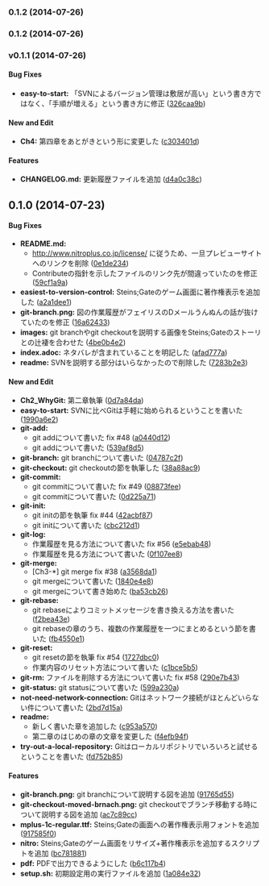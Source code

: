 ### 0.1.2 (2014-07-26)


### 0.1.2 (2014-07-26)


### v0.1.1 (2014-07-26)


#### Bug Fixes

* **easy-to-start:** 「SVNによるバージョン管理は敷居が高い」という書き方ではなく、「手順が増える」という書き方に修正 ([326caa9b](https://github.com/o2project/steins-git/commit/326caa9bbc8585912dbe2ffc2f1c6bae2281aaeb))


#### New and Edit

* **Ch4:** 第四章をあとがきという形に変更した ([c303401d](https://github.com/o2project/steins-git/commit/c303401d00589f546f34100c7dcd812468669b74))


#### Features

* **CHANGELOG.md:** 更新履歴ファイルを追加 ([d4a0c38c](https://github.com/o2project/steins-git/commit/d4a0c38cde37c1213dc016dcc0f261f887c6eb2c))


## 0.1.0 (2014-07-23)


#### Bug Fixes

* **README.md:**
  * http://www.nitroplus.co.jp/license/ に従うため、一旦プレビューサイトへのリンクを削除 ([0e1de234](https://github.com/o2project/steins-git/commit/0e1de23477ea76419910e9f253d2851b7d60ccf3))
  * Contributeの指針を示したファイルのリンク先が間違っていたのを修正 ([59cf1a9a](https://github.com/o2project/steins-git/commit/59cf1a9aec8dab08672965d343a3d73369061041))
* **easiest-to-version-control:** Steins;Gateのゲーム画面に著作権表示を追加した ([a2a1dee1](https://github.com/o2project/steins-git/commit/a2a1dee172e9e1815718d585af1b4097123c8c51))
* **git-branch.png:** 図の作業履歴がフェイリスのDメールうんぬんの話が抜けていたのを修正 ([16a62433](https://github.com/o2project/steins-git/commit/16a6243316e8584201d6d04c0b406b5e7c1a6506))
* **images:** git branchやgit checkoutを説明する画像をSteins;Gateのストーリとの辻褄を合わせた ([4be0b4e2](https://github.com/o2project/steins-git/commit/4be0b4e25f35cb94a9d17cddcf88486ee20c7a30))
* **index.adoc:** ネタバレが含まれていることを明記した ([afad777a](https://github.com/o2project/steins-git/commit/afad777a6e1927c03387202f7cf9a07c556d728f))
* **readme:** SVNを説明する部分はいらなかったので削除した ([7283b2e3](https://github.com/o2project/steins-git/commit/7283b2e383b155174988206513dd5043a7510526))


#### New and Edit

* **Ch2_WhyGit:** 第二章執筆 ([0d7a84da](https://github.com/o2project/steins-git/commit/0d7a84daa34f7c781fbd087c5ccadee1f94457e0))
* **easy-to-start:** SVNに比べGitは手軽に始められるということを書いた ([1990a6e2](https://github.com/o2project/steins-git/commit/1990a6e284145c77467fc2df6005d9c15c6b5fdd))
* **git-add:**
  * git addについて書いた fix #48 ([a0440d12](https://github.com/o2project/steins-git/commit/a0440d1223809003924f93e7331219e1f222cc72))
  * git addについて書いた ([539af8d5](https://github.com/o2project/steins-git/commit/539af8d537be7c6aae53d39d70b919ee4976bd14))
* **git-branch:** git branchについて書いた ([04787c2f](https://github.com/o2project/steins-git/commit/04787c2f019c19ef9dcd7051d6b8225ac18afebd))
* **git-checkout:** git checkoutの節を執筆した ([38a88ac9](https://github.com/o2project/steins-git/commit/38a88ac91892ddf4ea9609f340bf54aebe0bdf5a))
* **git-commit:**
  * git commitについて書いた fix #49 ([08873fee](https://github.com/o2project/steins-git/commit/08873fee48fd08770844f6da7e153e42767e0a18))
  * git commitについて書いた ([0d225a71](https://github.com/o2project/steins-git/commit/0d225a714a8d37ed0e18f1dc84e95fafcfbb4521))
* **git-init:**
  * git initの節を執筆 fix #44 ([42acbf87](https://github.com/o2project/steins-git/commit/42acbf8703361aabd95298d0a5d30086acdee55f))
  * git initについて書いた ([cbc212d1](https://github.com/o2project/steins-git/commit/cbc212d1c5c1cdaac0a30aac8cf016fb5a1efe7b))
* **git-log:**
  * 作業履歴を見る方法について書いた fix #56 ([e5ebab48](https://github.com/o2project/steins-git/commit/e5ebab489ae4cd5b1eaa71a1cf7b60c0dcdac4b8))
  * 作業履歴を見る方法について書いた ([0f107ee8](https://github.com/o2project/steins-git/commit/0f107ee8a8017e7b27d7e8f6ab96c5dce2b0e044))
* **git-merge:**
  * [Ch3-*] git merge fix #38 ([a3568da1](https://github.com/o2project/steins-git/commit/a3568da1ad3c2978166f5c10acdc11a682d9578a))
  * git mergeについて書いた ([1840e4e8](https://github.com/o2project/steins-git/commit/1840e4e8389528746a101236402e9ac70cf44e92))
  * git mergeについて書き始めた ([ba53cb26](https://github.com/o2project/steins-git/commit/ba53cb26e7e182ba68d52459b5778111e3685815))
* **git-rebase:**
  * git rebaseによりコミットメッセージを書き換える方法を書いた ([f2bea43e](https://github.com/o2project/steins-git/commit/f2bea43ebadb11cf68b7c66a356c809eb78489b2))
  * git rebaseの章のうち、複数の作業履歴を一つにまとめるという節を書いた ([fb4550e1](https://github.com/o2project/steins-git/commit/fb4550e153fc7cb52993c88e3fa7886652f9676b))
* **git-reset:**
  * git resetの節を執筆 fix #54 ([1727dbc0](https://github.com/o2project/steins-git/commit/1727dbc01457ffac78eeea55fdd9afbfff13422f))
  * 作業内容のリセット方法について書いた ([c1bce5b5](https://github.com/o2project/steins-git/commit/c1bce5b5a520e97547198f2844763438553477df))
* **git-rm:** ファイルを削除する方法について書いた fix #58 ([290e7b43](https://github.com/o2project/steins-git/commit/290e7b432c36ca5b15d08d4cae8870cddb1fef5f))
* **git-status:** git statusについて書いた ([599a230a](https://github.com/o2project/steins-git/commit/599a230a1b7c9e3c7ff33f5a53e9eabe7e0f1563))
* **not-need-network-connection:** Gitはネットワーク接続がほとんどいらない件について書いた ([2bd7d15a](https://github.com/o2project/steins-git/commit/2bd7d15ad6a9575ff39d0f2a535fd00952929429))
* **readme:**
  * 新しく書いた章を追加した ([c953a570](https://github.com/o2project/steins-git/commit/c953a57031a6b7943b473ca0eb884fccca3cda79))
  * 第二章のはじめの章の文章を変更した ([f4efb94f](https://github.com/o2project/steins-git/commit/f4efb94f6494f1236f578bd32055c0a6d1dadd76))
* **try-out-a-local-repository:** Gitはローカルリポジトリでいろいろと試せるということを書いた ([fd752b85](https://github.com/o2project/steins-git/commit/fd752b8587fdf272d0386021c04351dc40a07172))


#### Features

* **git-branch.png:** git branchについて説明する図を追加 ([91765d55](https://github.com/o2project/steins-git/commit/91765d556b1ead32db1643727589400f4f8895bd))
* **git-checkout-moved-brnach.png:** git checkoutでブランチ移動する時について説明する図を追加 ([ac7c89cc](https://github.com/o2project/steins-git/commit/ac7c89cc99163b9dbc17c39e5add9462bdf66d87))
* **mplus-1c-regular.ttf:** Steins;Gateの画面への著作権表示用フォントを追加 ([917585f0](https://github.com/o2project/steins-git/commit/917585f0c98b510749e722052eb9b96287dc5509))
* **nitro:** Steins;Gateのゲーム画面をリサイズ+著作権表示を追加するスクリプトを追加 ([bc781881](https://github.com/o2project/steins-git/commit/bc78188125f168bb4e51aa08c8ec1d2bbab42ce3))
* **pdf:** PDFで出力できるようにした ([b6c117b4](https://github.com/o2project/steins-git/commit/b6c117b42d41230b5abced70a76b4ff708a7cd77))
* **setup.sh:** 初期設定用の実行ファイルを追加 ([1a084e32](https://github.com/o2project/steins-git/commit/1a084e328cb3646f560e293245f4ff3a126923e3))

